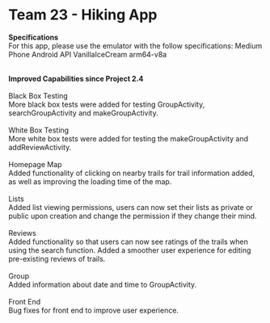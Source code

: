# Team 23 - Hiking App
**Specifications** <br />
For this app, please use the emulator with the follow specifications:
Medium Phone
Android API VanillaIceCream arm64-v8a <br /><br />

**Improved Capabilities since Project 2.4** 
<br /><br />
Black Box Testing <br />
More black box tests were added for testing GroupActivity, searchGroupActivity and makeGroupActivity. <br /> <br />
White Box Testing <br />
More white box tests were added for testing the makeGroupActivity and addReviewActivity.
<br /><br />
Homepage Map <br />
Added functionality of clicking on nearby trails for trail information added, as well as improving the loading time of the map.
<br /><br />
Lists <br />
Added list viewing permissions, users can now set their lists as private or public upon creation and change the permission if they change their mind.
<br /><br />
Reviews <br />
Added functionality so that users can now see ratings of the trails when using the search function. Added a smoother user experience for editing pre-existing reviews of trails.
<br /><br />
Group <br />
Added information about date and time to GroupActivity.
<br /><br />
Front End <br />
Bug fixes for front end to improve user experience.
